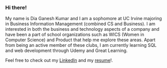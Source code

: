 ### Hi there!
My name is Dia Ganesh Kumar and I am a sophomore at UC Irvine majoring in Business Information Management (combined CS and Business). I am interested in both the business and technology aspects of a company and have been a part of school organizations such as WICS (Women in Computer Science) and Product that help me explore these areas. Apart from being an active member of these clubs, I am currently learning SQL and web development through Udemy and Great Learning. 

Feel free to check out my [LinkedIn](https://www.linkedin.com/in/dia-ganesh-kumar/) and my [resume](https://docs.google.com/document/d/1THzU1JtmsvotHHQ6XBhoU40bRX3oBhQen-0oW0rKMZ0/edit?usp=sharing)!. 

<!--
**diagk/diagk** is a ✨ _special_ ✨ repository because its `README.md` (this file) appears on your GitHub profile.

Here are some ideas to get you started:

- 🔭 I’m currently working on ...
- 🌱 I’m currently learning ...
- 👯 I’m looking to collaborate on ...
- 🤔 I’m looking for help with ...
- 💬 Ask me about ...
- 📫 How to reach me: ...
- 😄 Pronouns: ...
- ⚡ Fun fact: ...
-->
